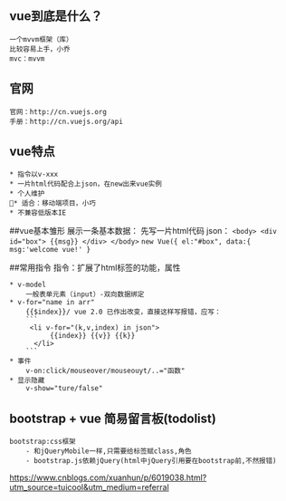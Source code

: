 ## vue到底是什么？
    一个mvvm框架（库）
    比较容易上手，小乔
    mvc：mvvm

## 官网
    官网：http://cn.vuejs.org
    手册：http://cn.vuejs.org/api

## vue特点
    * 指令以v-xxx
    * 一片html代码配合上json，在new出来vue实例
    * 个人维护
    * 适合：移动端项目，小巧
    * 不兼容低版本IE

##vue基本雏形
    展示一条基本数据：
        先写一片html代码
        json：
            ```
            <body>
                <div id="box">
                    {{msg}}
                </div>
            </body>
            ```
            ```
            new Vue({
                el:"#box",
                data:{
                    msg:'welcome vue!'
                }
            ```

##常用指令
    指令：扩展了html标签的功能，属性

    * v-model
        一般表单元素（input）-双向数据绑定
    * v-for="name in arr"
        {{$index}}/ vue 2.0 已作出改变，直接这样写报错，应写：
        ```
         <li v-for="(k,v,index) in json">
              {{index}} {{v}} {{k}}
          </li>
        ```
    * 事件
        v-on:click/mouseover/mouseouyt/..="函数"
    * 显示隐藏
        v-show="ture/false"

## bootstrap + vue 简易留言板(todolist)
    bootstrap:css框架 
        - 和jQueryMobile一样,只需要给标签赋class,角色
        - bootstrap.js依赖jQuery(html中jQuery引用要在bootstrap前,不然报错)

https://www.cnblogs.com/xuanhun/p/6019038.html?utm_source=tuicool&utm_medium=referral






